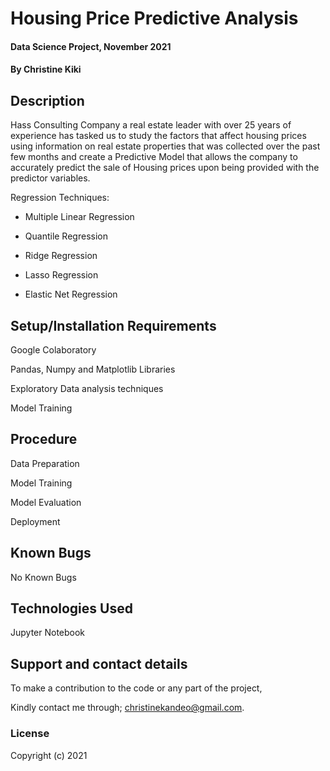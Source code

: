 # Housing Price Predictive Analysis

#### Data Science Project, November 2021

#### By **Christine Kiki**

## Description
Hass Consulting Company a real estate leader with over 25 years of experience has tasked us to study the factors that affect housing prices using information on real estate properties that was collected over the past few months and create a Predictive Model that allows the company to accurately predict the sale of Housing prices upon being provided with the predictor variables. 

Regression Techniques:
- Multiple Linear Regression

- Quantile Regression

- Ridge Regression

- Lasso Regression

- Elastic Net Regression

## Setup/Installation Requirements

Google Colaboratory

Pandas, Numpy and Matplotlib Libraries

Exploratory Data analysis techniques

Model Training

## Procedure

Data Preparation

Model Training

Model Evaluation

Deployment

## Known Bugs
No Known Bugs

## Technologies Used
Jupyter Notebook

## Support and contact details
To make a contribution to the code or any part of the project, 

Kindly contact me through; christinekandeo@gmail.com.
### License

Copyright (c) 2021 

